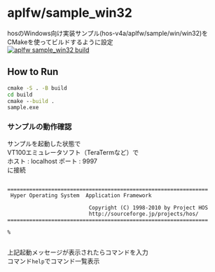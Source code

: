 # aplfw/sample_win32

hosのWindows向け実装サンプル(hos-v4a/aplfw/sample/win/win32)をCMakeを使ってビルドするように設定  
[![aplfw sample_win32 build](https://github.com/steelpipe75/itron_training_hos/actions/workflows/CI-aplfw-sample_win32.yml/badge.svg)](https://github.com/steelpipe75/itron_training_hos/actions/workflows/CI-aplfw-sample_win32.yml)

## How to Run

```bat
cmake -S . -B build
cd build
cmake --build .
sample.exe
```

### サンプルの動作確認

サンプルを起動した状態で  
VT100エミュレータソフト（TeraTermなど）で  
ホスト : localhost ポート : 9997  
に接続

```

================================================================
 Hyper Operating System  Application Framework

                          Copyright (C) 1998-2010 by Project HOS
                          http://sourceforge.jp/projects/hos/
================================================================

%


```
上記起動メッセージが表示されたらコマンドを入力  
コマンド`help`でコマンド一覧表示  
